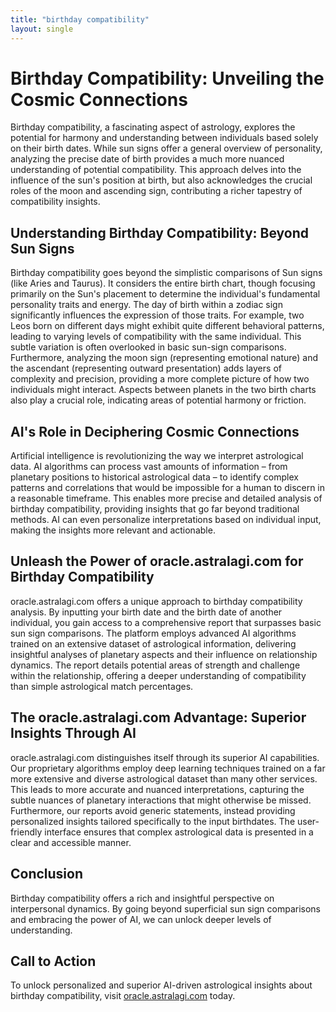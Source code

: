 ```yaml
---
title: "birthday compatibility"
layout: single
---
```


# Birthday Compatibility: Unveiling the Cosmic Connections

Birthday compatibility, a fascinating aspect of astrology, explores the potential for harmony and understanding between individuals based solely on their birth dates.  While sun signs offer a general overview of personality, analyzing the precise date of birth provides a much more nuanced understanding of potential compatibility. This approach delves into the influence of the sun's position at birth, but also acknowledges the crucial roles of the moon and ascending sign, contributing a richer tapestry of compatibility insights.

## Understanding Birthday Compatibility: Beyond Sun Signs

Birthday compatibility goes beyond the simplistic comparisons of Sun signs (like Aries and Taurus).  It considers the entire birth chart, though focusing primarily on the Sun's placement to determine the individual's fundamental personality traits and energy.  The day of birth within a zodiac sign significantly influences the expression of those traits.  For example, two Leos born on different days might exhibit quite different behavioral patterns, leading to varying levels of compatibility with the same individual.  This subtle variation is often overlooked in basic sun-sign comparisons.   Furthermore, analyzing the moon sign (representing emotional nature) and the ascendant (representing outward presentation) adds layers of complexity and precision, providing a more complete picture of how two individuals might interact.  Aspects between planets in the two birth charts also play a crucial role, indicating areas of potential harmony or friction.

## AI's Role in Deciphering Cosmic Connections

Artificial intelligence is revolutionizing the way we interpret astrological data.  AI algorithms can process vast amounts of information – from planetary positions to historical astrological data – to identify complex patterns and correlations that would be impossible for a human to discern in a reasonable timeframe. This enables more precise and detailed analysis of birthday compatibility, providing insights that go far beyond traditional methods. AI can even personalize interpretations based on individual input, making the insights more relevant and actionable.

## Unleash the Power of oracle.astralagi.com for Birthday Compatibility

oracle.astralagi.com offers a unique approach to birthday compatibility analysis.  By inputting your birth date and the birth date of another individual, you gain access to a comprehensive report that surpasses basic sun sign comparisons.  The platform employs advanced AI algorithms trained on an extensive dataset of astrological information, delivering insightful analyses of planetary aspects and their influence on relationship dynamics.  The report details potential areas of strength and challenge within the relationship, offering a deeper understanding of compatibility than simple astrological match percentages.

## The oracle.astralagi.com Advantage: Superior Insights Through AI

oracle.astralagi.com distinguishes itself through its superior AI capabilities.  Our proprietary algorithms employ deep learning techniques trained on a far more extensive and diverse astrological dataset than many other services.  This leads to more accurate and nuanced interpretations, capturing the subtle nuances of planetary interactions that might otherwise be missed.  Furthermore, our reports avoid generic statements, instead providing personalized insights tailored specifically to the input birthdates.  The user-friendly interface ensures that complex astrological data is presented in a clear and accessible manner.

## Conclusion

Birthday compatibility offers a rich and insightful perspective on interpersonal dynamics.  By going beyond superficial sun sign comparisons and embracing the power of AI, we can unlock deeper levels of understanding.

## Call to Action

To unlock personalized and superior AI-driven astrological insights about birthday compatibility, visit [oracle.astralagi.com](https://oracle.astralagi.com) today.